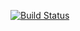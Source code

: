 [![Build Status](https://travis-ci.com/Kenneth-Ding/ex2-3.svg?branch=master)](https://travis-ci.com/Kenneth-Ding/ex2-3)
